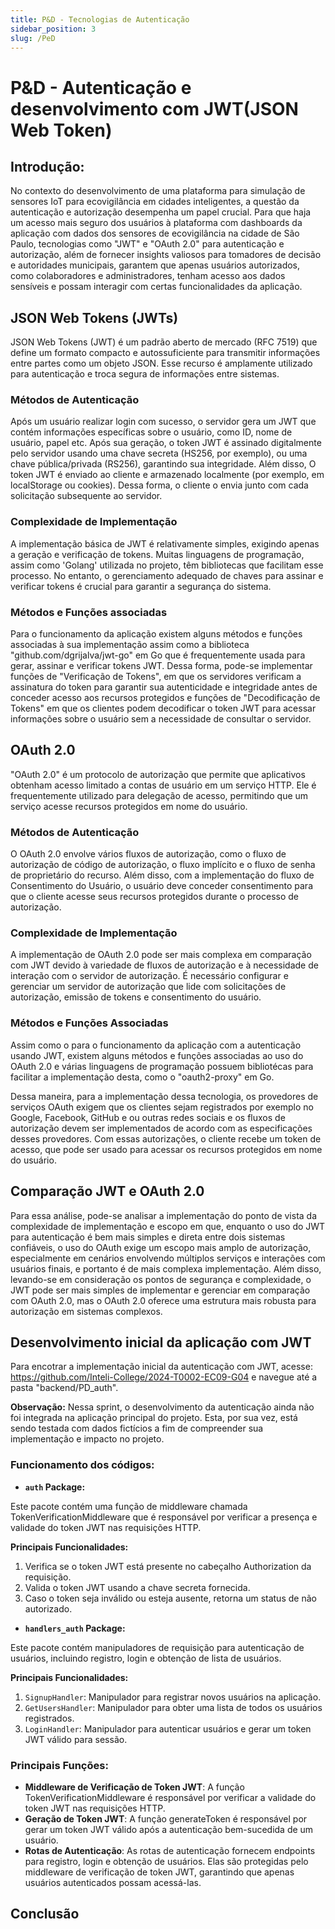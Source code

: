 ```yaml
---
title: P&D - Tecnologias de Autenticação
sidebar_position: 3
slug: /PeD
---
```



# P&D - Autenticação e desenvolvimento com JWT(JSON Web Token)

## Introdução:

No contexto do desenvolvimento de uma plataforma para simulação de sensores IoT para ecovigilância em cidades inteligentes, a questão da autenticação e autorização desempenha um papel crucial. Para que haja um acesso mais seguro dos usuários à plataforma com dashboards da aplicação com dados dos sensores de ecovigilância na cidade de São Paulo, tecnologias como "JWT" e "OAuth 2.0" para autenticação e autorização, além de fornecer insights valiosos para tomadores de decisão e autoridades municipais, garantem que apenas usuários autorizados, como colaboradores e administradores, tenham acesso aos dados sensíveis e possam interagir com certas funcionalidades da aplicação.

## JSON  Web Tokens (JWTs)

JSON Web Tokens (JWT) é um padrão aberto de mercado (RFC 7519) que define um formato compacto e autossuficiente para transmitir informações entre partes como um objeto JSON. Esse recurso é amplamente utilizado para autenticação e troca segura de informações entre sistemas.

### Métodos de Autenticação

Após um usuário realizar login com sucesso, o servidor gera um JWT que contém informações específicas sobre o usuário, como ID, nome de usuário, papel etc. Após sua geração, o token JWT é assinado digitalmente pelo servidor usando uma chave secreta (HS256, por exemplo), ou uma chave pública/privada (RS256), garantindo sua integridade. Além disso, O token JWT é enviado ao cliente e armazenado localmente (por exemplo, em localStorage ou cookies). Dessa forma, o cliente o envia junto com cada solicitação subsequente ao servidor.

### Complexidade de Implementação

A implementação básica de JWT é relativamente simples, exigindo apenas a geração e verificação de tokens. Muitas linguagens de programação, assim como 'Golang' utilizada no projeto, têm bibliotecas que facilitam esse processo. No entanto, o gerenciamento adequado de chaves para assinar e verificar tokens é crucial para garantir a segurança do sistema.

### Métodos e Funções associadas

Para o funcionamento da aplicação existem alguns métodos e funções associadas à sua implementação assim como a biblioteca "github.com/dgrijalva/jwt-go" em Go que é frequentemente usada para gerar, assinar e verificar tokens JWT. Dessa forma, pode-se implementar funções de "Verificação de Tokens", em que os servidores verificam a assinatura do token para garantir sua autenticidade e integridade antes de conceder acesso aos recursos protegidos e funções de "Decodificação de Tokens" em que os clientes podem decodificar o token JWT para acessar informações sobre o usuário sem a necessidade de consultar o servidor.

## OAuth 2.0

"OAuth 2.0" é um protocolo de autorização que permite que aplicativos obtenham acesso limitado a contas de usuário em um serviço HTTP. Ele é frequentemente utilizado para delegação de acesso, permitindo que um serviço acesse recursos protegidos em nome do usuário.

### Métodos de Autenticação

O OAuth 2.0 envolve vários fluxos de autorização, como o fluxo de autorização de código de autorização, o fluxo implícito e o fluxo de senha de proprietário do recurso. Além disso, com a implementação do fluxo de Consentimento do Usuário, o usuário deve conceder consentimento para que o cliente acesse seus recursos protegidos durante o processo de autorização.

### Complexidade de Implementação

A implementação de OAuth 2.0 pode ser mais complexa em comparação com JWT devido à variedade de fluxos de autorização e à necessidade de interação com o servidor de autorização. É necessário configurar e gerenciar um servidor de autorização que lide com solicitações de autorização, emissão de tokens e consentimento do usuário.

### Métodos e Funções Associadas

Assim como o para o funcionamento da aplicação com a autenticação usando JWT, existem alguns métodos e funções associadas ao uso do OAuth 2.0 e várias linguagens de programação possuem bibliotécas para facilitar a implementação desta, como o "oauth2-proxy" em Go. 

Dessa maneira, para a implementação dessa tecnologia, os provedores de serviços OAuth exigem que os clientes sejam registrados por exemplo no Google, Facebook, GitHub e ou outras redes sociais e os fluxos de autorização devem ser implementados de acordo com as especificações desses provedores. Com essas autorizações, o cliente recebe um token de acesso, que pode ser usado para acessar os recursos protegidos em nome do usuário.

## Comparação JWT e OAuth 2.0

Para essa análise, pode-se analisar a implementação do ponto de vista da complexidade de implementação e escopo em que, enquanto o uso do JWT para autenticação é bem mais simples e direta entre dois sistemas confiáveis, o uso do OAuth exige um escopo mais amplo de autorização, especialmente em cenários envolvendo múltiplos serviços e interações com usuários finais, e portanto é de mais complexa implementação. Além disso, levando-se em consideração os pontos de segurança e complexidade, o JWT pode ser mais simples de implementar e gerenciar em comparação com OAuth 2.0, mas o OAuth 2.0 oferece uma estrutura mais robusta para autorização em sistemas complexos.

## Desenvolvimento inicial da aplicação com JWT

Para encotrar a implementação inicial da autenticação com  JWT, acesse: https://github.com/Inteli-College/2024-T0002-EC09-G04 e navegue até a pasta "backend/PD_auth". 

**Observação:** Nessa sprint, o desenvolvimento da autenticação ainda não foi integrada na aplicação principal do projeto. Esta, por sua vez, está sendo testada com dados fictícios a fim de compreender sua implementação e impacto no projeto.

### Funcionamento dos códigos:

- **`auth` Package:**

Este pacote contém uma função de middleware chamada TokenVerificationMiddleware que é responsável por verificar a presença e validade do token JWT nas requisições HTTP.

**Principais Funcionalidades:**

1. Verifica se o token JWT está presente no cabeçalho Authorization da requisição.
2. Valida o token JWT usando a chave secreta fornecida.
3. Caso o token seja inválido ou esteja ausente, retorna um status de não autorizado.

- **`handlers_auth` Package:**

Este pacote contém manipuladores de requisição para autenticação de usuários, incluindo registro, login e obtenção de lista de usuários.

**Principais Funcionalidades:**

1. `SignupHandler`: Manipulador para registrar novos usuários na aplicação.
2. `GetUsersHandler`: Manipulador para obter uma lista de todos os usuários registrados.
3. `LoginHandler`: Manipulador para autenticar usuários e gerar um token JWT válido para sessão.

### Principais Funções:

- **Middleware de Verificação de Token JWT**: A função TokenVerificationMiddleware é responsável por verificar a validade do token JWT nas requisições HTTP.
- **Geração de Token JWT**: A função generateToken é responsável por gerar um token JWT válido após a autenticação bem-sucedida de um usuário.
- **Rotas de Autenticação**: As rotas de autenticação fornecem endpoints para registro, login e obtenção de usuários. Elas são protegidas pelo middleware de verificação de token JWT, garantindo que apenas usuários autenticados possam acessá-las.

## Conclusão









